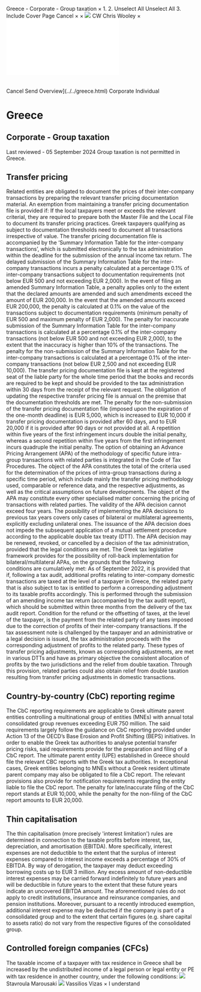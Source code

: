 Greece - Corporate - Group taxation
×
1.
2.
Unselect All
Unselect All
3.
Include Cover Page
Cancel
×
×
![](../../-/media/world-wide-tax-summaries/attachments/global---chris-wooley.ashx%3Frev=ac5e5f3223b34096b1afc2a6009c7320&revision=ac5e5f32-23b3-4096-b1af-c2a6009c7320&hash=859B7ADC84DC2CBEC9760E9E6EE7DE6D0A8BFCDF)
CW
Chris Wooley
×
![](group-taxation.html)
######
Cancel
Send
Overview](../../greece.html)
Corporate
Individual
# Greece
## Corporate - Group taxation
Last reviewed - 05 September 2024
Group taxation is not permitted in Greece.
## Transfer pricing
Related entities are obligated to document the prices of their inter-company transactions by preparing the relevant transfer pricing documentation material.
An exemption from maintaining a transfer pricing documentation file is provided if:
If the local taxpayers meet or exceeds the relevant criterial, they are required to prepare both the Master File and the Local File to document its transfer pricing practices. Greek taxpayers qualifying as subject to documentation thresholds need to document all transactions irrespective of value.
The transfer pricing documentation file is accompanied by the ‘Summary Information Table for the inter-company transactions’, which is submitted electronically to the tax administration within the deadline for the submission of the annual income tax return.
The delayed submission of the Summary Information Table for the inter-company transactions incurs a penalty calculated at a percentage 0.1% of inter-company transactions subject to documentation requirements (not below EUR 500 and not exceeding EUR 2,000). In the event of filing an amended Summary Information Table, a penalty applies only to the extent that the declared amounts are amended and such amendments exceed the amount of EUR 200,000. In the event that the amended amounts exceed EUR 200,000, the penalty is calculated at 0.1% on the value of the transactions subject to documentation requirements (minimum penalty of EUR 500 and maximum penalty of EUR 2,000).
The penalty for inaccurate submission of the Summary Information Table for the inter-company transactions is calculated at a percentage 0.1% of the inter-company transactions (not below EUR 500 and not exceeding EUR 2,000), to the extent that the inaccuracy is higher than 10% of the transactions.
The penalty for the non-submission of the Summary Information Table for the inter-company transactions is calculated at a percentage 0.1% of the inter-company transactions (not below EUR 2,500 and not exceeding EUR 10,000).
The transfer pricing documentation file is kept at the registered seat of the liable party for the whole time period that the books and records are required to be kept and should be provided to the tax administration within 30 days from the receipt of the relevant request.
The obligation of updating the respective transfer pricing file is annual on the premise that the documentation thresholds are met.
The penalty for the non-submission of the transfer pricing documentation file (imposed upon the expiration of the one-month deadline) is EUR 5,000, which is increased to EUR 10,000 if transfer pricing documentation is provided after 60 days, and to EUR 20,000 if it is provided after 90 days or not provided at all.
A repetition within five years of the first infringement incurs double the initial penalty, whereas a second repetition within five years from the first infringement incurs quadruple the initial penalty.
The option of obtaining an Advance Pricing Arrangement (APA) of the methodology of specific future intra-group transactions with related parties is integrated in the Code of Tax Procedures. The object of the APA constitutes the total of the criteria used for the determination of the prices of intra-group transactions during a specific time period, which include mainly the transfer pricing methodology used, comparable or reference data, and the respective adjustments, as well as the critical assumptions on future developments. The object of the APA may constitute every other specialised matter concerning the pricing of transactions with related parties.
The validity of the APA decision cannot exceed four years. The possibility of implementing the APA decisions to previous tax years covers only cases of bilateral or multilateral agreements, explicitly excluding unilateral ones. The issuance of the APA decision does not impede the subsequent application of a mutual settlement procedure according to the applicable double tax treaty (DTT).
The APA decision may be renewed, revoked, or cancelled by a decision of the tax administration, provided that the legal conditions are met.
The Greek tax legislative framework provides for the possibility of roll-back implementation for bilateral/multilateral APAs, on the grounds that the following conditions are cumulatively met:
As of September 2022, it is provided that if, following a tax audit, additional profits relating to inter-company domestic transactions are taxed at the level of a taxpayer in Greece, the related party that is also subject to tax is entitled to perform a corresponding adjustment to its taxable profits accordingly. This is performed through the submission of an amending income tax return (accompanied by the tax audit report), which should be submitted within three months from the delivery of the tax audit report.
Condition for the refund or the offsetting of taxes, at the level of the taxpayer, is the payment from the related party of any taxes imposed due to the correction of profits of their inter-company transactions. If the tax assessment note is challenged by the taxpayer and an administrative or a legal decision is issued, the tax administration proceeds with the corresponding adjustment of profits to the related party.
These types of transfer pricing adjustments, known as corresponding adjustments, are met in various DTTs and have as primary objective the consistent allocation of profits by the two jurisdictions and the relief from double taxation. Through this provision, related parties could also obtain relief from double taxation resulting from transfer pricing adjustments in domestic transactions.
## Country-by-country (CbC) reporting regime
The CbC reporting requirements are applicable to Greek ultimate parent entities controlling a multinational group of entities (MNEs) with annual total consolidated group revenues exceeding EUR 750 million. The said requirements largely follow the guidance on CbC reporting provided under Action 13 of the OECD’s Base Erosion and Profit Shifting (BEPS) initiatives. In order to enable the Greek tax authorities to analyse potential transfer pricing risks, said requirements provide for the preparation and filing of a CbC report.
The ultimate parent entity (UPE) established in Greece should file the relevant CBC reports with the Greek tax authorities. In exceptional cases, Greek entities belonging to MNEs without a Greek resident ultimate parent company may also be obligated to file a CbC report.
The relevant provisions also provide for notification requirements regarding the entity liable to file the CbC report.
The penalty for late/inaccurate filing of the CbC report stands at EUR 10,000, while the penalty for the non-filing of the CbC report amounts to EUR 20,000.
## Thin capitalisation
The thin capitalisation (more precisely 'interest limitation') rules are determined in connection to the taxable profits before interest, tax, depreciation, and amortisation (ΕBITDA). More specifically, interest expenses are not deductible to the extent that the surplus of interest expenses compared to interest income exceeds a percentage of 30% of ΕΒΙΤDΑ.
By way of derogation, the taxpayer may deduct exceeding borrowing costs up to EUR 3 million.
Any excess amount of non-deductible interest expenses may be carried forward indefinitely to future years and will be deductible in future years to the extent that these future years indicate an uncovered EBITDA amount.
The aforementioned rules do not apply to credit institutions, insurance and reinsurance companies, and pension institutions.
Moreover, pursuant to a recently introduced exemption, additional interest expense may be deducted if the company is part of a consolidated group and to the extent that certain figures (e.g. share capital to assets ratio) do not vary from the respective figures of the consolidated group.
## Controlled foreign companies (CFCs)
The taxable income of a taxpayer with tax residence in Greece shall be increased by the undistributed income of a legal person or legal entity or PE with tax residence in another country, under the following conditions:
![](../../-/media/world-wide-tax-summaries/greecestavroula-marousakimarousaki-3jpg20230119085205627.ashx%3Frev=fa3f45baa39c43fba9a945e50e35443f&revision=fa3f45ba-a39c-43fb-a9a9-45e50e35443f&hash=C29134ADD744403F45403B1ECC7D615A9068B8E0)
Stavroula Marousaki
![](../../-/media/world-wide-tax-summaries/greecevassilios-vizasgreece--vassilios-vizaspng20200701142139395.ashx%3Frev=db329488eb3d4e65a5fdccade3ba1912&revision=db329488-eb3d-4e65-a5fd-ccade3ba1912&hash=66B2D2D7C5DCD7D18CB843FA1B4BD714090AB30D)
Vassilios Vizas
×
I understand
